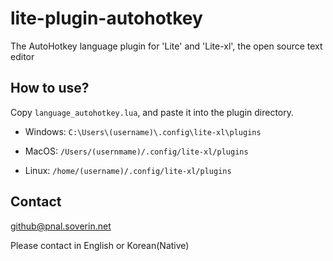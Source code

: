 # lite-plugin-autohotkey

The AutoHotkey language plugin for 'Lite' and 'Lite-xl', the open source text editor

## How to use?

Copy `language_autohotkey.lua`, and paste it into the plugin directory.

- Windows: `C:\Users\(username)\.config\lite-xl\plugins`

- MacOS: `/Users/(usernmame)/.config/lite-xl/plugins`

- Linux: `/home/(username)/.config/lite-xl/plugins`


## Contact

<github@pnal.soverin.net>

Please contact in English or Korean(Native)
